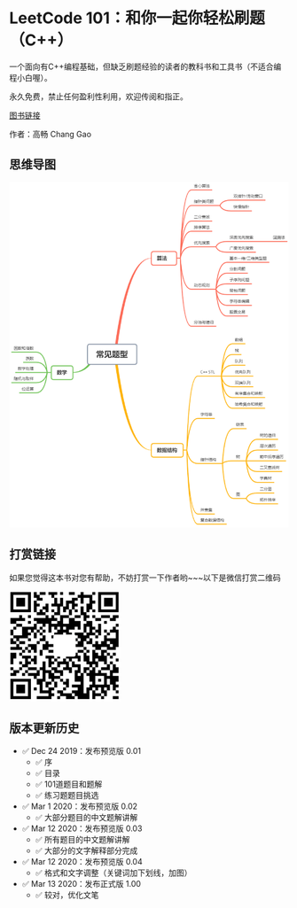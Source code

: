 # LeetCode 101：和你一起你轻松刷题（C++）

一个面向有C++编程基础，但缺乏刷题经验的读者的教科书和工具书（不适合编程小白喔）。

永久免费，禁止任何盈利性利用，欢迎传阅和指正。

[图书链接](https://github.com/changgyhub/leetcode_101/blob/master/LeetCode%20101%20-%20A%20LeetCode%20Grinding%20Guide%20(C%2B%2B%20Version).pdf)

作者：高畅 Chang Gao

## 思维导图

![overview](overview.png)

## 打赏链接

如果您觉得这本书对您有帮助，不妨打赏一下作者哟\~\~\~以下是微信打赏二维码

<img src="./wechatpay.jpg" width="200" height="200">

## 版本更新历史
* :white_check_mark: Dec 24 2019：发布预览版 0.01
  * :white_check_mark: 序
  * :white_check_mark: 目录
  * :white_check_mark: 101道题目和题解
  * :white_check_mark: 练习题题目挑选
* :white_check_mark: Mar 1 2020：发布预览版 0.02
  * :white_check_mark: 大部分题目的中文题解讲解
* :white_check_mark: Mar 12 2020：发布预览版 0.03
  * :white_check_mark: 所有题目的中文题解讲解
  * :white_check_mark: 大部分的文字解释部分完成
* :white_check_mark: Mar 12 2020：发布预览版 0.04
  * :white_check_mark: 格式和文字调整（关键词加下划线，加图）
* :white_check_mark: Mar 13 2020：发布正式版 1.00
  * :white_check_mark: 较对，优化文笔
